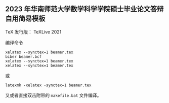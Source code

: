 ## 2023 年华南师范大学数学科学学院硕士毕业论文答辩自用简易模板

TeX 发行版： TeXLive 2021

编译命令
```
xelatex --synctex=1 beamer.tex
biber beamer.bcf
xelatex --synctex=1 beamer.tex
xelatex --synctex=1 beamer.tex
```

或

```
latexmk -xelatex -synctex=1 beamer.tex
```

又或者直接双击附带的 `makefile.bat` 文件编译。
